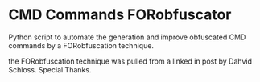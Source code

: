 # CMD Commands FORobfuscator
Python script to automate the generation and improve obfuscated CMD commands by a FORobfuscation technique.

the FORobfuscation technique was pulled from a linked in post by Dahvid Schloss. Special Thanks.
